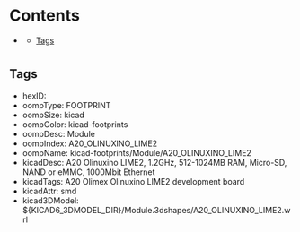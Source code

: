 



Contents
========

* [](#)
	* [Tags](#tags)

# 

## Tags

- hexID: 
- oompType: FOOTPRINT
- oompSize: kicad
- oompColor: kicad-footprints
- oompDesc: Module
- oompIndex: A20_OLINUXINO_LIME2
- oompName: kicad-footprints/Module/A20_OLINUXINO_LIME2
- kicadDesc: A20 Olinuxino LIME2, 1.2GHz, 512-1024MB RAM, Micro-SD, NAND or eMMC, 1000Mbit Ethernet
- kicadTags: A20 Olimex Olinuxino LIME2 development board
- kicadAttr: smd
- kicad3DModel: ${KICAD6_3DMODEL_DIR}/Module.3dshapes/A20_OLINUXINO_LIME2.wrl
